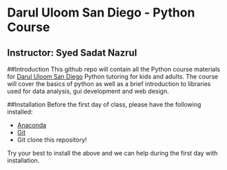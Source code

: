 # Darul Uloom San Diego - Python Course
## Instructor: Syed Sadat Nazrul

##Introduction
This github repo will contain all the Python course materials for [Darul Uloom San Diego](http://www.darululoomsd.org/) Python tutoring for kids and adults. The course will cover the basics of python as well as a brief introduction to libraries used for data analysis, gui development and web design.

##Installation
Before the first day of class, please have the following installed:
  - [Anaconda](https://www.continuum.io/downloads)
  - [Git](https://git-scm.com/)
  - Git clone this repository!

Try your best to install the above and we can help during the first day with installation.
